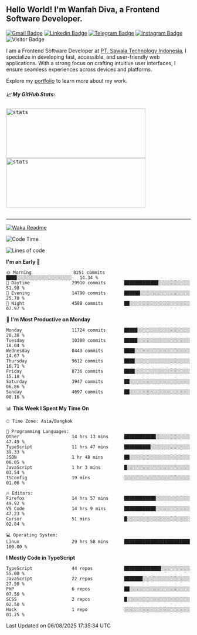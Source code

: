 ## Hello World! I'm Wanfah Diva, a Frontend Software Developer.

[![Gmail Badge](https://img.shields.io/badge/-Gmail-white?style=plastic&logo=Gmail&link=mailto:aditputrafirmansyah@gmail.com)](mailto:wanfahdivaa@gmail.com)
[![Linkedin Badge](https://img.shields.io/badge/-LinkedIn-blue?style=plastic&logo=Linkedin&link=https://www.linkedin.com/in/aditputrafirmansyah/)](https://www.linkedin.com/in/wanfahdiva/)
[![Telegram Badge](https://img.shields.io/badge/-Telegram-blue?style=plastic&logo=telegram&link=https://t.me/Adithya_13)](https://t.me/wanfahdiva)
[![Instagram Badge](https://img.shields.io/badge/-Instagram-white?style=plastic&logo=instagram&link=https://www.instagram.com/adithya_firmansyahputra/)](https://www.instagram.com/wnfhdva/)
![Visitor Badge](https://visitor-badge.laobi.icu/badge?page_id=wanfahdiva.wanfahdiva)

<p>
I am a Frontend Software Developer at <a href="https://sawala.tech" target="_blank">PT. Sawala Technology Indonesia</a>, I specialize in developing fast, accessible, and user-friendly web applications. With a strong focus on crafting intuitive user interfaces, I ensure seamless experiences across devices and platforms.

Explore my <a href="http://wanfahdiva-com.vercel.app/" target="_blank">portfolio</a> to learn more about my work.
</p>

<h5 align="left">
  
📈 **My GitHub Stats:**

</h5>

<div align="left">
<kbd>
  <img height="135em" width="380em" alt="stats" src="https://github-readme-stats-salesp07.vercel.app/api?username=wanfahdiva&count_private=true&show_icons=true&theme=react&rank_icon=github&border_radius=10&hide_title=true"></kbd>
</kbd>
<kbd>
    <img height="135em" width="380em" alt="stats" src="https://github-readme-activity-graph.vercel.app/graph?username=wanfahdiva&theme=react&hide_title=true"></kbd>
</div>

<br />

---

[![Waka Readme](https://github.com/wanfahdiva/wanfahdiva/actions/workflows/waka.yml/badge.svg)](https://github.com/wanfahdiva/wanfahdiva/actions/workflows/waka.yml)

<!--START_SECTION:waka-->
![Code Time](http://img.shields.io/badge/Code%20Time-2%2C271%20hrs%2053%20mins-blue)

![Lines of code](https://img.shields.io/badge/From%20Hello%20World%20I%27ve%20Written-20.9%20million%20lines%20of%20code-blue)

**I'm an Early 🐤** 

```text
🌞 Morning                8251 commits        ████░░░░░░░░░░░░░░░░░░░░░   14.34 % 
🌆 Daytime                29910 commits       █████████████░░░░░░░░░░░░   51.98 % 
🌃 Evening                14790 commits       ██████░░░░░░░░░░░░░░░░░░░   25.70 % 
🌙 Night                  4588 commits        ██░░░░░░░░░░░░░░░░░░░░░░░   07.97 % 
```
📅 **I'm Most Productive on Monday** 

```text
Monday                   11724 commits       █████░░░░░░░░░░░░░░░░░░░░   20.38 % 
Tuesday                  10380 commits       █████░░░░░░░░░░░░░░░░░░░░   18.04 % 
Wednesday                8443 commits        ████░░░░░░░░░░░░░░░░░░░░░   14.67 % 
Thursday                 9612 commits        ████░░░░░░░░░░░░░░░░░░░░░   16.71 % 
Friday                   8736 commits        ████░░░░░░░░░░░░░░░░░░░░░   15.18 % 
Saturday                 3947 commits        ██░░░░░░░░░░░░░░░░░░░░░░░   06.86 % 
Sunday                   4697 commits        ██░░░░░░░░░░░░░░░░░░░░░░░   08.16 % 
```


📊 **This Week I Spent My Time On** 

```text
🕑︎ Time Zone: Asia/Bangkok

💬 Programming Languages: 
Other                    14 hrs 13 mins      ████████████░░░░░░░░░░░░░   47.49 % 
TypeScript               11 hrs 47 mins      ██████████░░░░░░░░░░░░░░░   39.33 % 
JSON                     1 hr 48 mins        ██░░░░░░░░░░░░░░░░░░░░░░░   06.05 % 
JavaScript               1 hr 3 mins         █░░░░░░░░░░░░░░░░░░░░░░░░   03.54 % 
TSConfig                 19 mins             ░░░░░░░░░░░░░░░░░░░░░░░░░   01.06 % 

🔥 Editors: 
Firefox                  14 hrs 57 mins      ████████████░░░░░░░░░░░░░   49.92 % 
VS Code                  14 hrs 9 mins       ████████████░░░░░░░░░░░░░   47.23 % 
Cursor                   51 mins             █░░░░░░░░░░░░░░░░░░░░░░░░   02.84 % 

💻 Operating System: 
Linux                    29 hrs 58 mins      █████████████████████████   100.00 % 
```

**I Mostly Code in TypeScript** 

```text
TypeScript               44 repos            ██████████████░░░░░░░░░░░   55.00 % 
JavaScript               22 repos            ███████░░░░░░░░░░░░░░░░░░   27.50 % 
PHP                      6 repos             ██░░░░░░░░░░░░░░░░░░░░░░░   07.50 % 
SCSS                     2 repos             █░░░░░░░░░░░░░░░░░░░░░░░░   02.50 % 
Hack                     1 repo              ░░░░░░░░░░░░░░░░░░░░░░░░░   01.25 % 
```




 Last Updated on 06/08/2025 17:35:34 UTC
<!--END_SECTION:waka-->
